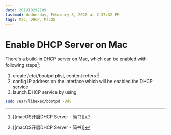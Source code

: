 ```yaml
---
date: 201910292109
lastmod: Wednesday, February 5, 2020 at 7:37:32 PM
tags: Mac, DHCP, MacOS
---
```

# Enable DHCP Server on Mac

There's a build-in DHCP server on Mac, which can be enabled with following steps[^C928F9472607]:

1. create /etc//bootpd.plist, content refers [^C928F9472607]
2. config IP address on the interface which will be enabled the DHCP service
3. launch DHCP service by using

```bash
sudo /usr/libexec/bootpd -Ddv
```

[^C928F9472607]: [[macOS开启DHCP Server - 简书]]
